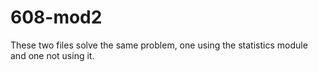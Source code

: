 # 608-mod2

These two files solve the same problem, one using the statistics module and one not using it. 
